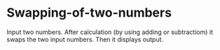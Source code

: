 # Swapping-of-two-numbers
Input two numbers.
After calculation (by using adding or subtractiom) it swaps the two input numbers.
Then it displays output.
